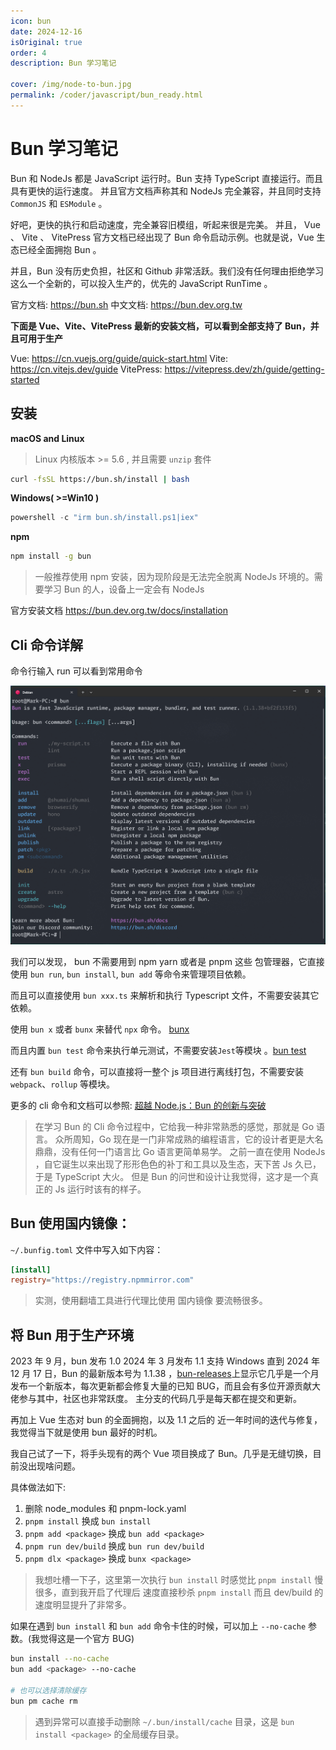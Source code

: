 ```yaml
---
icon: bun
date: 2024-12-16
isOriginal: true
order: 4
description: Bun 学习笔记

cover: /img/node-to-bun.jpg
permalink: /coder/javascript/bun_ready.html
---
```


# Bun 学习笔记

Bun 和 NodeJs 都是 JavaScript 运行时。Bun 支持 TypeScript 直接运行。而且具有更快的运行速度。
并且官方文档声称其和 NodeJs 完全兼容，并且同时支持 `CommonJS` 和 `ESModule` 。

好吧，更快的执行和启动速度，完全兼容旧模组，听起来很是完美。
并且， Vue 、 Vite 、 VitePress 官方文档已经出现了 Bun 命令启动示例。也就是说，Vue 生态已经全面拥抱 Bun 。

并且，Bun 没有历史负担，社区和 Github 非常活跃。我们没有任何理由拒绝学习这么一个全新的，可以投入生产的，优先的 JavaScript RunTime 。

官方文档: https://bun.sh
中文文档: https://bun.dev.org.tw

**下面是 Vue、Vite、VitePress 最新的安装文档，可以看到全部支持了 Bun，并且可用于生产**

Vue: https://cn.vuejs.org/guide/quick-start.html
Vite: https://cn.vitejs.dev/guide
VitePress: https://vitepress.dev/zh/guide/getting-started

## 安装

**macOS and Linux**

> Linux 内核版本 >= 5.6 , 并且需要 `unzip` 套件

```bash
curl -fsSL https://bun.sh/install | bash
```

**Windows( >=Win10 )**

```powershell
powershell -c "irm bun.sh/install.ps1|iex"
```

**npm**

```bash
npm install -g bun
```

> 一般推荐使用 npm 安装，因为现阶段是无法完全脱离 NodeJs 环境的。需要学习 Bun 的人，设备上一定会有 NodeJs

官方安装文档 https://bun.dev.org.tw/docs/installation

## Cli 命令详解

命令行输入 run 可以看到常用命令

![Bun命令](image/Bun命令.png)

我们可以发现， bun 不需要用到 npm yarn 或者是 pnpm 这些 包管理器，它直接使用
`bun run`, `bun install`, `bun add` 等命令来管理项目依赖。

而且可以直接使用 `bun xxx.ts` 来解析和执行 Typescript 文件，不需要安装其它依赖。

使用 `bun x` 或者 `bunx` 来替代 `npx` 命令。 [bunx](https://bun.dev.org.tw/docs/cli/bunx)

而且内置 `bun test` 命令来执行单元测试，不需要安装`Jest`等模块 。[bun test](https://bun.dev.org.tw/docs/cli/test)

还有 `bun build` 命令，可以直接将一整个 js 项目进行离线打包，不需要安装`webpack`、`rollup` 等模块。

更多的 cli 命令和文档可以参照: [超越 Node.js：Bun 的创新与突破](https://juejin.cn/post/7327479054952398887)

> 在学习 Bun 的 Cli 命令过程中，它给我一种非常熟悉的感觉，那就是 Go 语言。
> 众所周知，Go 现在是一门非常成熟的编程语言，它的设计者更是大名鼎鼎，没有任何一门语言比 Go 语言更简单易学。
> 之前一直在使用 NodeJs ，自它诞生以来出现了形形色色的补丁和工具以及生态，天下苦 Js 久已，于是 TypeScript 大火。
> 但是 Bun 的问世和设计让我觉得，这才是一个真正的 Js 运行时该有的样子。

## Bun 使用国内镜像：

`~/.bunfig.toml` 文件中写入如下内容：

```toml
[install]
registry="https://registry.npmmirror.com"
```

> 实测，使用翻墙工具进行代理比使用 国内镜像 要流畅很多。

## 将 Bun 用于生产环境

2023 年 9 月，bun 发布 1.0
2024 年 3 月发布 1.1 支持 Windows
直到 2024 年 12 月 17 日，Bun 的最新版本号为 1.1.38 ，[bun-releases](https://github.com/oven-sh/bun/releases)上显示它几乎是一个月发布一个新版本，每次更新都会修复大量的已知 BUG，而且会有多位开源贡献大佬参与其中，社区也非常跃度。
主分支的代码几乎是每天都在提交和更新。

再加上 Vue 生态对 bun 的全面拥抱，以及 1.1 之后的 近一年时间的迭代与修复，我觉得当下就是使用 bun 最好的时机。

我自己试了一下，将手头现有的两个 Vue 项目换成了 Bun。几乎是无缝切换，目前没出现啥问题。

具体做法如下:

1. 删除 node_modules 和 pnpm-lock.yaml
2. `pnpm install` 换成 `bun install`
3. `pnpm add <package>` 换成 `bun add <package>`
4. `pnpm run dev/build` 换成 `bun run dev/build`
5. `pnpm dlx <package>` 换成 `bunx <package>`

> 我想吐槽一下子，这里第一次执行 `bun install` 时感觉比 `pnpm install` 慢很多，直到我开启了代理后 速度直接秒杀 `pnpm install`
> 而且 dev/build 的速度明显提升了非常多。

如果在遇到 `bun install` 和 `bun add` 命令卡住的时候，可以加上 `--no-cache` 参数。(我觉得这是一个官方 BUG)

```bash
bun install --no-cache
bun add <package> --no-cache

# 也可以选择清除缓存
bun pm cache rm
```

> 遇到异常可以直接手动删除 `~/.bun/install/cache` 目录，这是 `bun install <package>` 的全局缓存目录。
